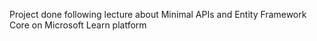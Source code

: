 Project done following lecture about Minimal APIs and Entity Framework Core on Microsoft Learn platform
